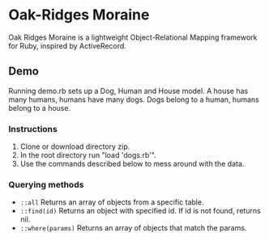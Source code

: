# Oak-Ridges Moraine

Oak Ridges Moraine is a lightweight Object-Relational Mapping framework for Ruby, inspired by ActiveRecord.

## Demo

Running demo.rb sets up a Dog, Human and House model. A house has many humans, humans have many dogs. Dogs belong to a human, humans belong to a house.

### Instructions
1. Clone or download directory zip.
2. In the root directory run "load 'dogs.rb'".
3. Use the commands described below to mess around with the data.

### Querying methods
* `::all`
Returns an array of objects from a specific table.
* `::find(id)`
Returns an object with specified id. If id is not found, returns nil.
* `::where(params)`
Returns an array of objects that match the params.
